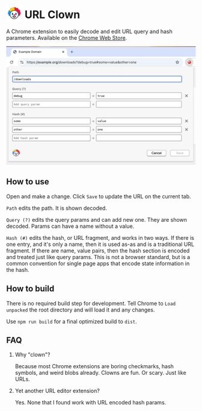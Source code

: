 # <img src="./icons/icon128.png" width="42" alt="clown head" valign="bottom"> URL Clown

A Chrome extension to easily decode and edit URL query and hash parameters. Available on the [Chrome Web Store](https://chromewebstore.google.com/detail/url-clown/alcebgboodppnkoioknieomnkoknjhnf).

<img src="store-images/screenshot.png">

## How to use

Open and make a change. Click `Save` to update the URL on the current tab.

`Path` edits the path. It is shown decoded.

`Query (?)` edits the query params and can add new one. They are shown decoded. Params can have a name without a value.

`Hash (#)` edits the hash, or URL fragment, and works in two ways. If there is one entry, and it's only a name, then it is used as-as and is a traditional URL fragment. If there are name, value pairs, then the hash section is encoded and treated just like query params. This is not a browser standard, but is a common convention for single page apps that encode state information in the hash.

## How to build

There is no required build step for development. Tell Chrome to `Load unpacked` the root directory and will load it and any changes.

Use `npm run build` for a final optimized build to `dist`.

## FAQ

1. Why "clown"?

   Because most Chrome extensions are boring checkmarks, hash symbols, and weird blobs already. Clowns are fun. Or scary. Just like URLs.

2. Yet another URL editor extension?

   Yes. None that I found work with URL encoded hash params.
